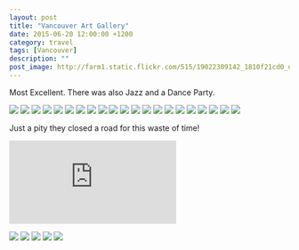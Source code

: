 ```yaml
---
layout: post
title: "Vancouver Art Gallery"
date: 2015-06-20 12:00:00 +1200
category: travel
tags: [Vancouver]
description: ""
post_image: http://farm1.static.flickr.com/515/19022309142_1810f21cd0_o.jpg
---
```

Most Excellent. There was also Jazz and a Dance Party.

[![](http://farm1.static.flickr.com/347/18405299034_0ee2ddd0d8_c.jpg)](http://farm1.static.flickr.com/347/18405299034_b42e66c37a_o.jpg)
[![](http://farm4.static.flickr.com/3930/18405298234_0a48716ed9_c.jpg)](http://farm4.static.flickr.com/3930/18405298234_2f04661acb_o.jpg)
[![](http://farm1.static.flickr.com/519/18840183108_1e65cc4abd_c.jpg)](http://farm1.static.flickr.com/519/18840183108_76502836fa_o.jpg)
[![](http://farm1.static.flickr.com/555/19030951821_c3bdbef1a9_c.jpg)](http://farm1.static.flickr.com/555/19030951821_8569122e5a_o.jpg)
[![](http://farm1.static.flickr.com/444/19001620746_2ed73ab038_c.jpg)](http://farm1.static.flickr.com/444/19001620746_c2480a65c9_o.jpg)
[![](http://farm1.static.flickr.com/334/19030950381_63a3c39337_c.jpg)](http://farm1.static.flickr.com/334/19030950381_22b3fde959_o.jpg)
[![](http://farm1.static.flickr.com/485/18840127450_cf751a1a34_c.jpg)](http://farm1.static.flickr.com/485/18840127450_49f0f7826c_o.jpg)
[![](http://farm1.static.flickr.com/370/19001618856_7c7cd6f678_c.jpg)](http://farm1.static.flickr.com/370/19001618856_b5cf6eb218_o.jpg)
[![](http://farm1.static.flickr.com/306/19022328902_3da679b817_c.jpg)](http://farm1.static.flickr.com/306/19022328902_95f5f31523_o.jpg)
[![](http://farm1.static.flickr.com/465/19030947891_c0f2c8a92b_c.jpg)](http://farm1.static.flickr.com/465/19030947891_aa60e9c5f9_o.jpg)
[![](http://farm1.static.flickr.com/460/19030947091_8b7f6b0f15_c.jpg)](http://farm1.static.flickr.com/460/19030947091_fa57b821b6_o.jpg)
[![](http://farm1.static.flickr.com/404/19022326372_a28a9ba010_c.jpg)](http://farm1.static.flickr.com/404/19022326372_59df04b293_o.jpg)
[![](http://farm1.static.flickr.com/431/18405289544_8dcbc74ccc_c.jpg)](http://farm1.static.flickr.com/431/18405289544_5241c00b61_o.jpg)
[![](http://farm1.static.flickr.com/261/18840174738_d590af002d_c.jpg)](http://farm1.static.flickr.com/261/18840174738_95519d1e1a_o.jpg)
[![](http://farm1.static.flickr.com/405/18840107040_6043a314ab_c.jpg)](http://farm1.static.flickr.com/405/18840107040_9518785d6e_o.jpg)
[![](http://farm1.static.flickr.com/257/19027829035_4c3ccdfab2_c.jpg)](http://farm1.static.flickr.com/257/19027829035_029a4f30c7_o.jpg)
[![](http://farm1.static.flickr.com/447/18840172868_2a8ea2cc06_c.jpg)](http://farm1.static.flickr.com/447/18840172868_c80a1bc86c_o.jpg)
[![](http://farm1.static.flickr.com/283/19030941501_237b5f8c42_c.jpg)](http://farm1.static.flickr.com/283/19030941501_b6fca289f2_o.jpg)
[![](http://farm4.static.flickr.com/3671/18840171508_10731c984b_c.jpg)](http://farm4.static.flickr.com/3671/18840171508_f356d9a038_o.jpg)
[![](http://farm4.static.flickr.com/3723/18405284784_945ceb0cc3_c.jpg)](http://farm4.static.flickr.com/3723/18405284784_65a4118038_o.jpg)
[![](http://farm4.static.flickr.com/3922/19001608256_1aee5000e8_c.jpg)](http://farm4.static.flickr.com/3922/19001608256_efb8379a1a_o.jpg)

Just a pity they closed a road for this waste of time!

<div class="google-maps">  
<iframe src="https://www.youtube.com/embed/UmsTEEhbpVE" frameborder="0" style="border:0" allowfullscreen></iframe>  
</div>

[![](http://farm1.static.flickr.com/399/18840115220_9daabc25fd_c.jpg)](http://farm1.static.flickr.com/399/18840115220_0ee773fbe1_o.jpg)
[![](http://farm1.static.flickr.com/552/19022315762_95317af417_c.jpg)](http://farm1.static.flickr.com/552/19022315762_1165ec4781_o.jpg)
[![](http://farm1.static.flickr.com/381/18405277364_be5869d572_c.jpg)](http://farm1.static.flickr.com/381/18405277364_80c85716c5_o.jpg)
[![](http://farm1.static.flickr.com/258/19027817205_52d98bf103_c.jpg)](http://farm1.static.flickr.com/258/19027817205_1e27ac45cc_o.jpg)
[![](http://farm1.static.flickr.com/352/18407150203_a9aa70290b_c.jpg)](http://farm1.static.flickr.com/352/18407150203_fb2352654a_o.jpg)
